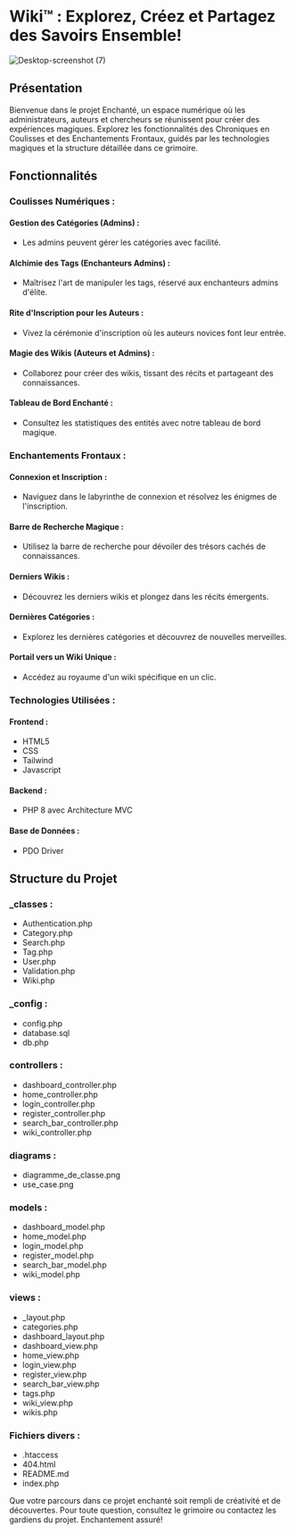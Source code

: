 # Wiki™ : Explorez, Créez et Partagez des Savoirs Ensemble!

![Desktop-screenshot (7)](https://github.com/Youcode-Classe-E-2023-2024/Benfillous-Anass_Wiki/assets/109225791/e7cfc028-8a1e-496e-8f49-d0f461389365)


## Présentation

Bienvenue dans le projet Enchanté, un espace numérique où les administrateurs, auteurs et chercheurs se réunissent pour créer des expériences magiques. Explorez les fonctionnalités des Chroniques en Coulisses et des Enchantements Frontaux, guidés par les technologies magiques et la structure détaillée dans ce grimoire.

## Fonctionnalités

### Coulisses Numériques :

#### Gestion des Catégories (Admins) :

- Les admins peuvent gérer les catégories avec facilité.

#### Alchimie des Tags (Enchanteurs Admins) :

- Maîtrisez l'art de manipuler les tags, réservé aux enchanteurs admins d'élite.

#### Rite d'Inscription pour les Auteurs :

- Vivez la cérémonie d'inscription où les auteurs novices font leur entrée.

#### Magie des Wikis (Auteurs et Admins) :

- Collaborez pour créer des wikis, tissant des récits et partageant des connaissances.

#### Tableau de Bord Enchanté :

- Consultez les statistiques des entités avec notre tableau de bord magique.

### Enchantements Frontaux :

#### Connexion et Inscription :

- Naviguez dans le labyrinthe de connexion et résolvez les énigmes de l'inscription.

#### Barre de Recherche Magique :

- Utilisez la barre de recherche pour dévoiler des trésors cachés de connaissances.

#### Derniers Wikis :

- Découvrez les derniers wikis et plongez dans les récits émergents.

#### Dernières Catégories :

- Explorez les dernières catégories et découvrez de nouvelles merveilles.

#### Portail vers un Wiki Unique :

- Accédez au royaume d'un wiki spécifique en un clic.

### Technologies Utilisées :

#### Frontend :

- HTML5
- CSS 
- Tailwind
- Javascript

#### Backend :

- PHP 8 avec Architecture MVC

#### Base de Données :

- PDO Driver

## Structure du Projet

### _classes :

- Authentication.php
- Category.php
- Search.php
- Tag.php
- User.php
- Validation.php
- Wiki.php

### _config :

- config.php
- database.sql
- db.php

### controllers :

- dashboard_controller.php
- home_controller.php
- login_controller.php
- register_controller.php
- search_bar_controller.php
- wiki_controller.php

### diagrams :

- diagramme_de_classe.png
- use_case.png

### models :

- dashboard_model.php
- home_model.php
- login_model.php
- register_model.php
- search_bar_model.php
- wiki_model.php

### views :

- _layout.php
- categories.php
- dashboard_layout.php
- dashboard_view.php
- home_view.php
- login_view.php
- register_view.php
- search_bar_view.php
- tags.php
- wiki_view.php
- wikis.php

### Fichiers divers :

- .htaccess
- 404.html
- README.md
- index.php

Que votre parcours dans ce projet enchanté soit rempli de créativité et de découvertes. Pour toute question, consultez le grimoire ou contactez les gardiens du projet. Enchantement assuré!
